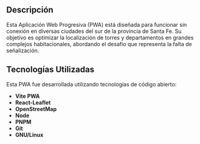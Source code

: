 ## Descripción

Esta Aplicación Web Progresiva (PWA) está diseñada para funcionar sin conexión en diversas ciudades del sur de la provincia de Santa Fe. Su objetivo es optimizar la localización de torres y departamentos en grandes complejos habitacionales, abordando el desafío que representa la falta de señalización.


## Tecnologías Utilizadas

Esta PWA fue desarrollada utilizando tecnologías de código abierto:

- **Vite PWA**
- **React-Leaflet**
- **OpenStreetMap**
- **Node**
- **PNPM**
- **Git**
- **GNU/Linux**